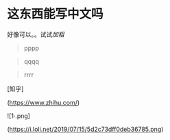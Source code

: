 # 这东西能写中文吗
好像可以。。试试*加粗*
>pppp

>qqqq

>rrrr


[知乎]

(https://www.zhihu.com/)

![1·.png]

(https://i.loli.net/2019/07/15/5d2c73dff0deb36785.png)
